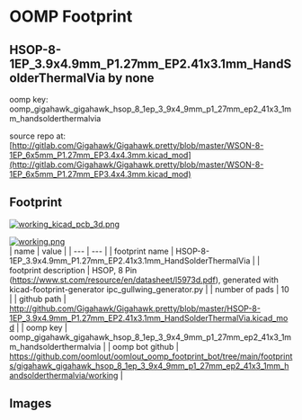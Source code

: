 # OOMP Footprint  
## HSOP-8-1EP_3.9x4.9mm_P1.27mm_EP2.41x3.1mm_HandSolderThermalVia  by none  
  
oomp key: oomp_gigahawk_gigahawk_hsop_8_1ep_3_9x4_9mm_p1_27mm_ep2_41x3_1mm_handsolderthermalvia  
  
source repo at: [http://gitlab.com/Gigahawk/Gigahawk.pretty/blob/master/WSON-8-1EP_6x5mm_P1.27mm_EP3.4x4.3mm.kicad_mod](http://gitlab.com/Gigahawk/Gigahawk.pretty/blob/master/WSON-8-1EP_6x5mm_P1.27mm_EP3.4x4.3mm.kicad_mod)  
## Footprint  
  
[![working_kicad_pcb_3d.png](working_kicad_pcb_3d_600.png)](working_kicad_pcb_3d.png)  
  
[![working.png](working_600.png)](working.png)  
| name | value | 
| --- | --- | 
| footprint name | HSOP-8-1EP_3.9x4.9mm_P1.27mm_EP2.41x3.1mm_HandSolderThermalVia | 
| footprint description | HSOP, 8 Pin (https://www.st.com/resource/en/datasheet/l5973d.pdf), generated with kicad-footprint-generator ipc_gullwing_generator.py | 
| number of pads | 10 | 
| github path | http://github.com/Gigahawk/Gigahawk.pretty/blob/master/HSOP-8-1EP_3.9x4.9mm_P1.27mm_EP2.41x3.1mm_HandSolderThermalVia.kicad_mod | 
| oomp key | oomp_gigahawk_gigahawk_hsop_8_1ep_3_9x4_9mm_p1_27mm_ep2_41x3_1mm_handsolderthermalvia | 
| oomp bot github | https://github.com/oomlout/oomlout_oomp_footprint_bot/tree/main/footprints/gigahawk_gigahawk_hsop_8_1ep_3_9x4_9mm_p1_27mm_ep2_41x3_1mm_handsolderthermalvia/working | 
## Images  
